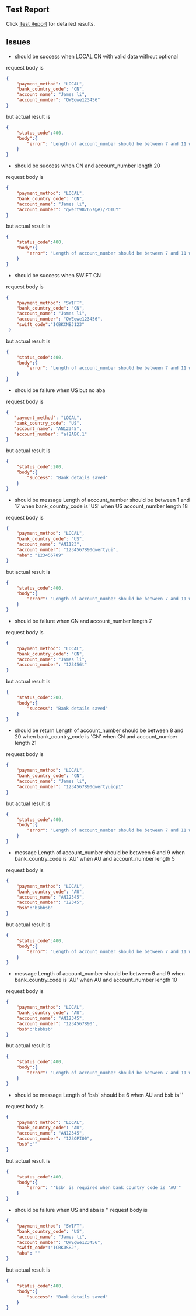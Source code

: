 
## Test Report
 Click [Test Report](/mochawesome-report/mochawesome.html) for detailed results.

## Issues

* should be success when LOCAL CN with valid data without optional

request body is 
```json
{
    "payment_method": "LOCAL",
    "bank_country_code": "CN",
    "account_name": "James li",
    "account_number": "QWEqwe123456"
}
```
but actual result is 
```json
{
    "status_code":400,
    "body":{
        "error": "Length of account_number should be between 7 and 11 when bank_country_code is 'US'"
    }
}
```


* should be success when CN and account_number length 20

request body is
```json
{
    "payment_method": "LOCAL",
    "bank_country_code": "CN",
    "account_name": "James li",
    "account_number": "qwert98765!@#)/POIUY"
}
```
but actual result is 

```json
{
    "status_code":400,
    "body":{
        "error": "Length of account_number should be between 7 and 11 when bank_country_code is 'US'"
    }
}
```

* should be success when SWIFT CN

request body is
```json
{
    "payment_method": "SWIFT",
    "bank_country_code": "CN",
    "account_name": "James li",
    "account_number": "QWEqwe123456",
    "swift_code":"ICBKCNBJ123"
 }
```

but actual result is 
```json
{
    "status_code":400,
    "body":{
        "error": "Length of account_number should be between 7 and 11 when bank_country_code is 'US'"
    }
}
```

* should be failure when US but no aba 
 
 request body is 
 ```json
{
    "payment_method": "LOCAL",
    "bank_country_code": "US",
    "account_name": "AN12345",
    "account_number": "a(2ABC.1"
}
```
but actual result is 
```json
{
    "status_code":200,
    "body":{
        "success": "Bank details saved"
    }
}
```

* should be message Length of account_number should be between 1 and 17 when bank_country_code is 'US'  when US account_number length 18

request body is
```json
{
    "payment_method": "LOCAL",
    "bank_country_code": "US",
    "account_name": "AN1123",
    "account_number": "1234567890qwertyui",
    "aba": "123456789"
}
```
but actual result is 
```json
{
    "status_code":400,
    "body":{
        "error": "Length of account_number should be between 7 and 11 when bank_country_code is 'US'"
    }
}
```

* should be failure when CN and account_number length 7

request body is
```json
{
    "payment_method": "LOCAL",
    "bank_country_code": "CN",
    "account_name": "James li",
    "account_number": "123456t"
}
```
but actual result is 
```json
{
    "status_code":200,
    "body":{
        "success": "Bank details saved"
    }
}
```

* should be return Length of account_number should be between 8 and 20 when bank_country_code is 'CN'  when CN and account_number  length 21

request body is 
```json
{
    "payment_method": "LOCAL",
    "bank_country_code": "CN",
    "account_name": "James li",
    "account_number": "1234567890qwertyuiop1"
}
```
but actual result is 
```json
{
    "status_code":400,
    "body":{
        "error": "Length of account_number should be between 7 and 11 when bank_country_code is 'US'"
    }
}
```

* message Length of account_number should be between 6 and 9 when bank_country_code is 'AU' when AU and account_number length 5

request body is 
```json
{
    "payment_method": "LOCAL",
    "bank_country_code": "AU",
    "account_name": "AN12345",
    "account_number": "12345",
    "bsb":"bsbbsb"
}
```
but actual result is 
```json
{
    "status_code":400,
    "body":{
        "error": "Length of account_number should be between 7 and 11 when bank_country_code is 'US'"
    }
}
```

* message Length of account_number should be between 6 and 9 when bank_country_code is 'AU' when AU and account_number length 10

request body is 
```json
{
    "payment_method": "LOCAL",
    "bank_country_code": "AU",
    "account_name": "AN12345",
    "account_number": "1234567890",
    "bsb":"bsbbsb"
}
```
but actual result is 
```json
{
    "status_code":400,
    "body":{
        "error": "Length of account_number should be between 7 and 11 when bank_country_code is 'US'"
    }
}
```

* should be message Length of 'bsb' should be 6 when AU and bsb is ''

request body is 
```json
{
    "payment_method": "LOCAL",
    "bank_country_code": "AU",
    "account_name": "AN12345",
    "account_number": "123OPI00",
    "bsb":""
}
```
but actual result is 
```json
{
    "status_code":400,
    "body":{
        "error": "'bsb' is required when bank country code is 'AU'"
    }
}
```

* should be failure when US and aba is ''
request body is 
```json
{
    "payment_method": "SWIFT",
    "bank_country_code": "US",
    "account_name": "James li",
    "account_number": "QWEqwe123456",
    "swift_code":"ICBKUSBJ",
    "aba": ""
}
```
but actual result is 
```json
{
    "status_code":400,
    "body":{
        "success": "Bank details saved"
    }
}
```